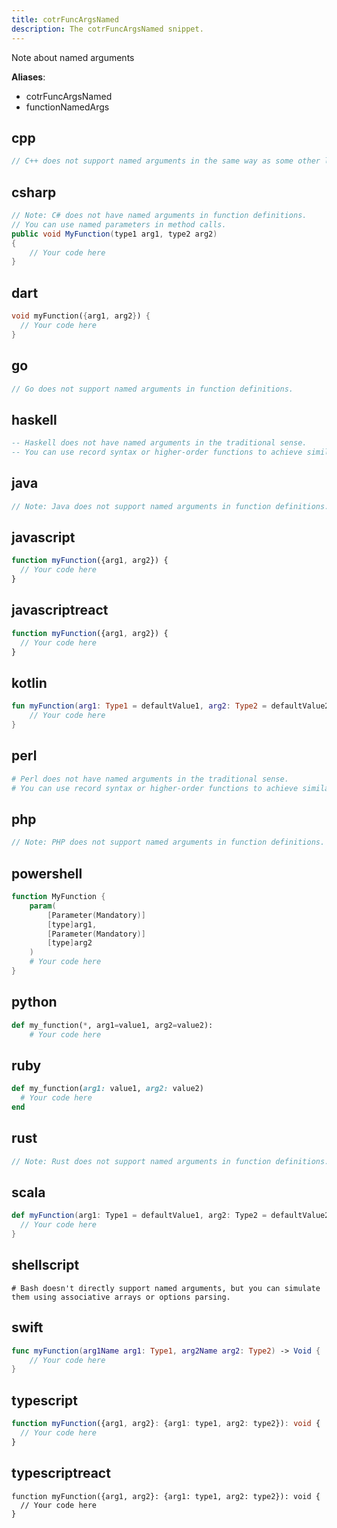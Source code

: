 ```yaml
---
title: cotrFuncArgsNamed
description: The cotrFuncArgsNamed snippet.
---
```


Note about named arguments

**Aliases**:
- cotrFuncArgsNamed
- functionNamedArgs

## cpp
```cpp
// C++ does not support named arguments in the same way as some other languages.
```

## csharp
```csharp
// Note: C# does not have named arguments in function definitions.
// You can use named parameters in method calls.
public void MyFunction(type1 arg1, type2 arg2)
{
    // Your code here
}
```

## dart
```dart
void myFunction({arg1, arg2}) {
  // Your code here
}
```

## go
```go
// Go does not support named arguments in function definitions.
```

## haskell
```haskell
-- Haskell does not have named arguments in the traditional sense.
-- You can use record syntax or higher-order functions to achieve similar functionality.
```

## java
```java
// Note: Java does not support named arguments in function definitions.
```

## javascript
```javascript
function myFunction({arg1, arg2}) {
  // Your code here
}
```

## javascriptreact
```javascriptreact
function myFunction({arg1, arg2}) {
  // Your code here
}
```

## kotlin
```kotlin
fun myFunction(arg1: Type1 = defaultValue1, arg2: Type2 = defaultValue2): Unit {
    // Your code here
}
```

## perl
```perl
# Perl does not have named arguments in the traditional sense.
# You can use record syntax or higher-order functions to achieve similar functionality.
```

## php
```php
// Note: PHP does not support named arguments in function definitions.
```

## powershell
```powershell
function MyFunction {
    param(
        [Parameter(Mandatory)]
        [type]arg1,
        [Parameter(Mandatory)]
        [type]arg2
    )
    # Your code here
}
```

## python
```python
def my_function(*, arg1=value1, arg2=value2):
    # Your code here

```

## ruby
```ruby
def my_function(arg1: value1, arg2: value2)
  # Your code here
end
```

## rust
```rust
// Note: Rust does not support named arguments in function definitions.
```

## scala
```scala
def myFunction(arg1: Type1 = defaultValue1, arg2: Type2 = defaultValue2): Unit = {
  // Your code here
}
```

## shellscript
```shellscript
# Bash doesn't directly support named arguments, but you can simulate them using associative arrays or options parsing.
```

## swift
```swift
func myFunction(arg1Name arg1: Type1, arg2Name arg2: Type2) -> Void {
    // Your code here
}
```

## typescript
```typescript
function myFunction({arg1, arg2}: {arg1: type1, arg2: type2}): void {
  // Your code here
}
```

## typescriptreact
```typescriptreact
function myFunction({arg1, arg2}: {arg1: type1, arg2: type2}): void {
  // Your code here
}
```


